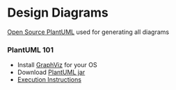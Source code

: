 # Design Diagrams
[Open Source PlantUML](http://plantuml.com/) used for generating all diagrams

### PlantUML 101
- Install [GraphViz](http://plantuml.com/graphviz-dot) for your OS
- Download [PlantUML jar](http://plantuml.com/download)
- [Execution Instructions](http://plantuml.com/command-line)
